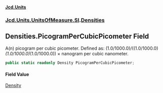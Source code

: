 #### [Jcd.Units](index.md 'index')
### [Jcd.Units.UnitsOfMeasure.SI](Jcd.Units.UnitsOfMeasure.SI.md 'Jcd.Units.UnitsOfMeasure.SI').[Densities](Densities.md 'Jcd.Units.UnitsOfMeasure.SI.Densities')

## Densities.PicogramPerCubicPicometer Field

A(n) picogram per cubic picometer. Defined as: (1.0/1000.0)/((1.0/1000.0)*(1.0/1000.0)*(1.0/1000.0)) × nanogram per cubic nanometer.

```csharp
public static readonly Density PicogramPerCubicPicometer;
```

#### Field Value
[Density](Density.md 'Jcd.Units.UnitTypes.Density')